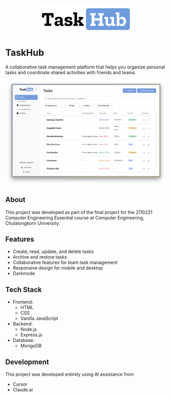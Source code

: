 <p align="center">
  <img src="frontend/public/resource/logo/LOGO.png" alt="TaskHub - Collaborative Task Management Platform" width="300" />
</p>

# TaskHub
A collaborative task management platform that helps you organize personal tasks and coordinate shared activities with friends and teams.

![screenshot](screenshot.png)

## About
This project was developed as part of the final project for the 2110221 Computer Engineering Essential course at Computer Engineering, Chulalongkorn University.

## Features
- Create, read, update, and delete tasks
- Archive and restore tasks
- Collaborative features for team task management
- Responsive design for mobile and desktop
- Darkmode

## Tech Stack
- Frontend:
  - HTML
  - CSS
  - Vanilla JavaScript
- Backend:
  - Node.js
  - Express.js
- Database:
  - MongoDB

## Development
This project was developed entirely using AI assistance from
- Cursor
- Claude.ai
